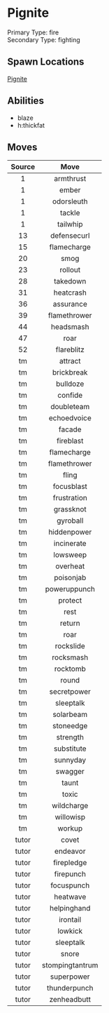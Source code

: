 # Pignite  
Primary Type: fire  
Secondary Type: fighting  
  
## Spawn Locations  
[Pignite](/data/spawn_presets/pignite.md)  
  
## Abilities  
  * blaze
  * h:thickfat
  
  
## Moves  
  
| Source | Move |  
|:---:|:---:|  
| 1 | armthrust |  
| 1 | ember |  
| 1 | odorsleuth |  
| 1 | tackle |  
| 1 | tailwhip |  
| 13 | defensecurl |  
| 15 | flamecharge |  
| 20 | smog |  
| 23 | rollout |  
| 28 | takedown |  
| 31 | heatcrash |  
| 36 | assurance |  
| 39 | flamethrower |  
| 44 | headsmash |  
| 47 | roar |  
| 52 | flareblitz |  
| tm | attract |  
| tm | brickbreak |  
| tm | bulldoze |  
| tm | confide |  
| tm | doubleteam |  
| tm | echoedvoice |  
| tm | facade |  
| tm | fireblast |  
| tm | flamecharge |  
| tm | flamethrower |  
| tm | fling |  
| tm | focusblast |  
| tm | frustration |  
| tm | grassknot |  
| tm | gyroball |  
| tm | hiddenpower |  
| tm | incinerate |  
| tm | lowsweep |  
| tm | overheat |  
| tm | poisonjab |  
| tm | poweruppunch |  
| tm | protect |  
| tm | rest |  
| tm | return |  
| tm | roar |  
| tm | rockslide |  
| tm | rocksmash |  
| tm | rocktomb |  
| tm | round |  
| tm | secretpower |  
| tm | sleeptalk |  
| tm | solarbeam |  
| tm | stoneedge |  
| tm | strength |  
| tm | substitute |  
| tm | sunnyday |  
| tm | swagger |  
| tm | taunt |  
| tm | toxic |  
| tm | wildcharge |  
| tm | willowisp |  
| tm | workup |  
| tutor | covet |  
| tutor | endeavor |  
| tutor | firepledge |  
| tutor | firepunch |  
| tutor | focuspunch |  
| tutor | heatwave |  
| tutor | helpinghand |  
| tutor | irontail |  
| tutor | lowkick |  
| tutor | sleeptalk |  
| tutor | snore |  
| tutor | stompingtantrum |  
| tutor | superpower |  
| tutor | thunderpunch |  
| tutor | zenheadbutt |  
  
